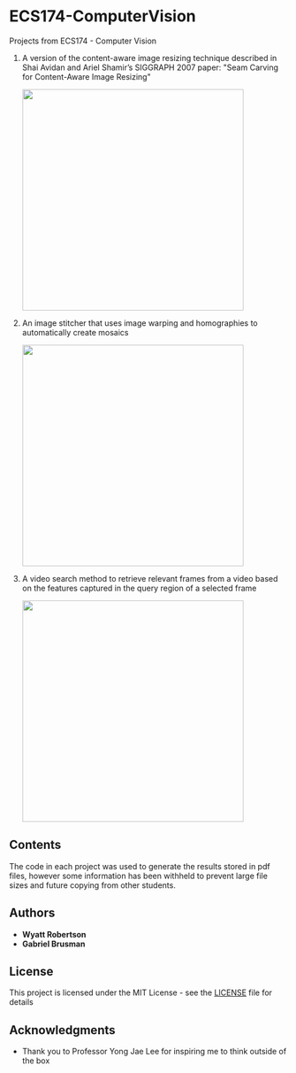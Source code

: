 # ECS174-ComputerVision

Projects from ECS174 - Computer Vision
<ol>
  <li><div><p>A version of the content-aware image resizing technique described in Shai Avidan and Ariel Shamir’s SIGGRAPH 2007 paper: "Seam Carving for Content-Aware Image Resizing"</p><img src="https://github.com/wyattrobertson/ECS174-ComputerVision/blob/master/preview_seamcarving.jpg" width="400">
</div></li>
  <li><div><p>An image stitcher that uses image warping and homographies to automatically create mosaics</p><img src="https://github.com/wyattrobertson/ECS174-ComputerVision/blob/master/preview_homography.jpg" width="400">
</div></li>
  <li><div><p>A video search method to retrieve relevant frames from a video based on the features captured in the query region of a selected frame</p><img src="https://github.com/wyattrobertson/ECS174-ComputerVision/blob/master/preview_VBOW.jpg" width="400">
</div></li>
</ol>

## Contents

The code in each project was used to generate the results stored in pdf files, however some information has been withheld to prevent large file sizes and future copying from other students.

## Authors

* **Wyatt Robertson**
* **Gabriel Brusman**

## License

This project is licensed under the MIT License - see the [LICENSE](LICENSE) file for details

## Acknowledgments

* Thank you to Professor Yong Jae Lee for inspiring me to think outside of the box
